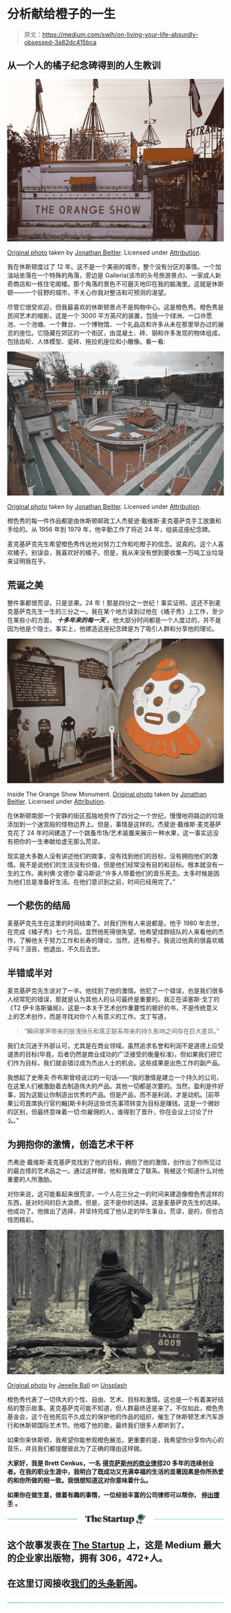 # 分析献给橙子的一生

> 原文：<https://medium.com/swlh/on-living-your-life-absurdly-obsessed-3a82dc415bca>

## 从一个人的橘子纪念碑得到的人生教训

![](img/030cbf8e5c31b80289197bd5057e08ae.png)

[Original photo](http://orangeshow.org/photos/3226/in/44/) taken by [Jonathan Beitler](https://www.barrelhousemedia.com). Licensed under [Attribution](https://creativecommons.org/licenses/by/3.0/).

我在休斯顿度过了 12 年。这不是一个美丽的城市，整个没有分区的事情。一个加油站坐落在一个特殊的角落，旁边是 Galleria(该市的头号旅游景点)、一家成人新奇商店和一栋住宅阁楼。那个角落的景色不可磨灭地印在我的脑海里。这就是休斯顿——一个狂野的城市，不关心你我对整洁和可预测的渴望。

尽管它很受欢迎，但我最喜欢的休斯顿景点不是购物中心。这是橙色秀。橙色秀是民间艺术的缩影，这是一个 3000 平方英尺的装置，包括一个绿洲、一口许愿池、一个池塘、一个舞台、一个博物馆、一个礼品店和许多从未在那里举办过的展览的座位。它隐藏在郊区的一个街区，由混凝土、砖、钢和许多发现的物体组成，包括齿轮、人体模型、瓷砖、拖拉机座位和小雕像。看一看:

![](img/e6f03b151749beb1195a8f2729caef55.png)

[Original photo](http://orangeshow.org/photos/3260/in/44/) taken by [Jonathan Beitler](https://www.barrelhousemedia.com). Licensed under [Attribution](https://creativecommons.org/licenses/by/3.0/).

橙色秀的每一件作品都是由休斯顿邮政工人杰斐逊·戴维斯·麦克基萨克手工放置和手绘的。从 1956 年到 1979 年，他辛勤工作了将近 24 年，组装这座纪念碑。

麦克基萨克先生希望橙色秀传达他对努力工作和吃橙子的信念。说真的。这个人喜欢橘子。别误会，我喜欢好的橘子。但是，我从来没有想到要收集一万吨工业垃圾来证明我在乎。

## **荒诞之美**

整件事都很荒谬。只是坚果。24 年！那是四分之一世纪！事实证明，这还不到麦克基萨克先生一生的三分之一。我在某个地方读到过他在《橘子秀》上工作，至少在某些小的方面， ***十多年来的每一天*** 。他大部分时间都是一个人度过的，并不是因为他是个隐士。事实上，他建造这座纪念碑是为了吸引人群和分享他的理论。

![](img/e8b03e3333b96437543fa6c088338b49.png)

Inside The Orange Show Monument. [Original photo](http://orangeshow.org/photos/3286/in/44/) taken by [Jonathan Beitler](https://www.barrelhousemedia.com). Licensed under [Attribution](https://creativecommons.org/licenses/by/3.0/).

在休斯顿南部一个安静的街区孤独地劳作了四分之一个世纪，慢慢地将路边的垃圾添加到一个迷宫般的怪物边界上。但是，事情是这样的。杰斐逊·戴维斯·麦克基萨克花了 24 年时间建造了一个跳蚤市场/艺术装置来展示一种水果，这一事实远没有把你的一生奉献给虚无那么荒谬。

现实是大多数人没有讲述他们的故事，没有找到他们的目标，没有拥抱他们的激情。我不是说他们的生活没有价值，但是他们经常没有目的和目标。根本就没有一生的工作。奥利佛·文德尔·霍马斯说:“许多人带着他们的音乐死去。太多时候是因为他们总是准备好生活。在他们意识到之前，时间已经用完了。”

## **一个悲伤的结局**

麦基萨克先生在这里的时间结束了。对我们所有人来说都是。他于 1980 年去世，在完成《橘子秀》七个月后。显然他死得很失望。他希望成群结队的人来看他的杰作，了解他关于努力工作和长寿的理论，当然，还有橙子。我说过他真的很喜欢橘子吗？沮丧，他退出，不久后去世。

## **半错或半对**

麦克基萨克先生说对了一半。他找到了他的激情。他犯了一个错误，也是我们很多人经常犯的错误，那就是认为其他人的认可最终是重要的。我正在读塞斯·戈丁的《T2 伊卡洛斯骗局》，这是一本关于艺术创作重要性的极好的书，不是传统意义上的艺术创作，而是寻找对你个人有意义的工作。戈丁写道，

> “瞬间掌声带来的肤浅快乐和真正联系带来的持久影响之间存在巨大差异。”

我们太沉迷于外部认可，尤其是在商业领域。虽然追求名誉和利润不是道德上应受谴责的目标(毕竟，后者仍然是商业成功的广泛接受的衡量标准)，但如果我们把它们作为目标，我们就会错过成为杰出人士的机会。这些成果是出色工作的副产品。

我想起了史蒂夫·乔布斯曾经说过的一句话——“我的激情是建立一个持久的公司，在这里人们被激励着去制造伟大的产品。其他一切都是次要的。当然，盈利是件好事，因为这能让你制造出优秀的产品。但是产品，而不是利润，才是动机。[前苹果公司首席执行官约翰]斯卡利将这些优先事项转变为目标是赚钱。这是一个微妙的区别，但最终意味着一切:你雇佣的人，谁得到了晋升，你在会议上讨论了什么。”

## **为拥抱你的激情，创造艺术**干杯

杰弗逊·戴维斯·麦克基萨克找到了他的目标，拥抱了他的激情，创作出了你所见过的最古怪的艺术品之一。通过这样做，他和我建立了联系。我被这个知道什么对他重要的人所激励。

对你来说，这可能看起来很荒谬，一个人花三分之一的时间来建造像橙色秀这样的东西，是对时间的巨大浪费。但是，这不是你的选择。这是麦基萨克先生的选择。他成功了。他做出了选择，并坚持完成了他认定的毕生事业。荒谬，是的，但也古怪而精彩。

![](img/0fc73640f145011d074dad6d8335eb97.png)

[Original photo](https://unsplash.com/photos/LcEU_t6UCpU) by [Jenelle Ball](https://unsplash.com/@xxvs?utm_source=medium&utm_medium=referral) on [Unsplash](https://unsplash.com?utm_source=medium&utm_medium=referral)

橙色秀代表了一切伟大的个性、自由、艺术、目标和激情。这也是一个有着美好结局的警示故事。麦克基萨克可能不知道，但人群最终还是来了。不仅如此，橙色秀基金会，这个在他死后不久成立的保护他的作品的组织，催生了休斯顿艺术汽车游行和休斯顿国际艺术节。他唱了他的歌，最终我们很多人都听到了。

如果你来休斯顿，我希望你能参观橙色展览。更重要的是，我希望你分享你内心的音乐，并且我们都提醒彼此为了正确的理由这样做。

**大家好，我是 Brett Cenkus，一名** [**得克萨斯州的商业律师**](https://www.businessattorneyinaustin.com/)**20 多年的连续创业者。在我的职业生涯中，我明白了既成功又充满幸福的生活的显著因素是你所热爱的和你所做的相一致。我很想知道这对你意味着什么。**

**如果你在做生意，做着有趣的事情，一位经验丰富的公司律师可以帮你，** [**伸出援手**](https://www.businessattorneyinaustin.com/contact-austin-business-attorney/) **。**

[![](img/308a8d84fb9b2fab43d66c117fcc4bb4.png)](https://medium.com/swlh)

## 这个故事发表在 [The Startup](https://medium.com/swlh) 上，这是 Medium 最大的企业家出版物，拥有 306，472+人。

## 在这里订阅接收[我们的头条新闻](http://growthsupply.com/the-startup-newsletter/)。

[![](img/b0164736ea17a63403e660de5dedf91a.png)](https://medium.com/swlh)